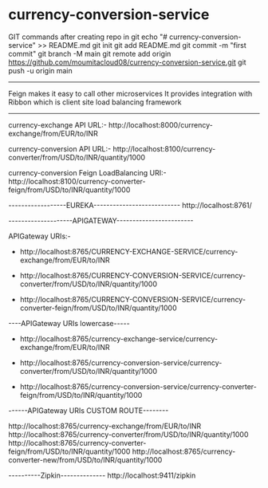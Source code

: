 # currency-conversion-service

GIT commands after creating repo in git
echo "# currency-conversion-service" >> README.md
git init
git add README.md
git commit -m "first commit"
git branch -M main
git remote add origin https://github.com/moumitacloud08/currency-conversion-service.git
git push -u origin main


----------------

Feign makes it easy to call other microservices
It provides integration with Ribbon which is client site load balancing framework

--------
currency-exchange API URL:-
http://localhost:8000/currency-exchange/from/EUR/to/INR

currency-conversion API URL:-
http://localhost:8100/currency-converter/from/USD/to/INR/quantity/1000

currency-conversion Feign LoadBalancing URI:- 
http://localhost:8100/currency-converter-feign/from/USD/to/INR/quantity/1000

------------------EUREKA---------------------------
http://localhost:8761/

--------------------APIGATEWAY------------------------

APIGateway URIs:-

- http://localhost:8765/CURRENCY-EXCHANGE-SERVICE/currency-exchange/from/EUR/to/INR

- http://localhost:8765/CURRENCY-CONVERSION-SERVICE/currency-converter/from/USD/to/INR/quantity/1000

- http://localhost:8765/CURRENCY-CONVERSION-SERVICE/currency-converter-feign/from/USD/to/INR/quantity/1000

----APIGateway URIs lowercase-----

- http://localhost:8765/currency-exchange-service/currency-exchange/from/EUR/to/INR

- http://localhost:8765/currency-conversion-service/currency-converter/from/USD/to/INR/quantity/1000

- http://localhost:8765/currency-conversion-service/currency-converter-feign/from/USD/to/INR/quantity/1000

------APIGateway URIs CUSTOM ROUTE--------

http://localhost:8765/currency-exchange/from/EUR/to/INR
http://localhost:8765/currency-converter/from/USD/to/INR/quantity/1000
http://localhost:8765/currency-converter-feign/from/USD/to/INR/quantity/1000
http://localhost:8765/currency-converter-new/from/USD/to/INR/quantity/1000

----------Zipkin--------------
http://localhost:9411/zipkin